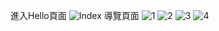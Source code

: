 進入Hello頁面
![Index](https://github.com/ChiaoHu0706/DataStructureStyleTemplate/assets/110645993/a65ea578-614b-48f3-8d16-e35c5ee4fd59)
導覽頁面
![1](https://github.com/ChiaoHu0706/DataStructureStyleTemplate/assets/110645993/9ef81795-f981-48b5-a1f7-73bdc47c5730)
![2](https://github.com/ChiaoHu0706/DataStructureStyleTemplate/assets/110645993/e013d12e-4486-4b2d-a046-4b2eff9cd12c)
![3](https://github.com/ChiaoHu0706/DataStructureStyleTemplate/assets/110645993/ec239fcb-97d6-4f6d-8dba-1a4cd71bf447)
![4](https://github.com/ChiaoHu0706/DataStructureStyleTemplate/assets/110645993/10056426-6dbb-464f-aff6-110422eb8510)
